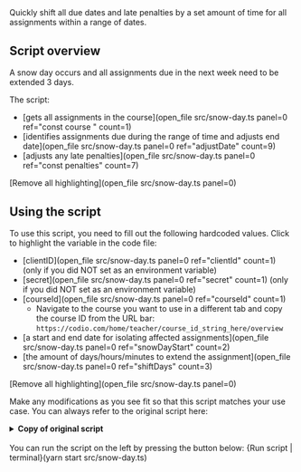 ##

Quickly shift all due dates and late penalties by a set amount of time for all assignments within a range of dates.

## Script overview
A snow day occurs and all assignments due in the next week need to be extended 3 days.

The script:
* [gets all assignments in the course](open_file src/snow-day.ts panel=0 ref="const course " count=1)
* [identifies assignments due during the range of time and adjusts end date](open_file src/snow-day.ts panel=0 ref="adjustDate" count=9)
* [adjusts any late penalties](open_file src/snow-day.ts panel=0 ref="const penalties" count=7)

[Remove all highlighting](open_file src/snow-day.ts panel=0)

## Using the script
To use this script, you need to fill out the following hardcoded values. Click to highlight the variable in the code file:
* [clientID](open_file src/snow-day.ts panel=0 ref="clientId" count=1) (only if you did NOT set as an environment variable)
* [secret](open_file src/snow-day.ts panel=0 ref="secret" count=1)  (only if you did NOT set as an environment variable)
* [courseId](open_file src/snow-day.ts panel=0 ref="courseId" count=1)
    * Navigate to the course you want to use in a different tab and copy the course ID from the URL bar: `https://codio.com/home/teacher/course_id_string_here/overview`
* [a start and end date for isolating affected assignments](open_file src/snow-day.ts panel=0 ref="snowDayStart" count=2)
* [the amount of days/hours/minutes to extend the assignment](open_file src/snow-day.ts panel=0 ref="shiftDays" count=3)

[Remove all highlighting](open_file src/snow-day.ts panel=0)

Make any modifications as you see fit so that this script matches your use case. You can always refer to the original script here:
<details>
  <summary>
     <b>Copy of original script</b>
  </summary>

    require('dotenv').config()
    import {v1 as api} from 'codio-api-js'
    import _ from 'lodash'

    const clientId = process.env['CLIENT'] || 'clientId'
    const secret = process.env['SECRET'] || 'secret'

    // hardcoded values
    let courseId = 'courseId'
    let snowDayStart = new Date('yyyy-mm-ddThh:mm:ss')
    let snowDayStop = new Date('yyyy-mm-ddThh:mm:ss')
    let shiftDays = 2
    let shiftHours = 12
    let shiftMinutes = 0

    function adjustDate(date: Date): boolean {
      if (date < snowDayStop && date > snowDayStart) {
        date.setDate(date.getDate() + shiftDays)
        date.setHours(date.getHours() + shiftHours)
        date.setMinutes(date.getMinutes() + shiftMinutes)
        return true
      }
      return false
    }

    async function main() {
      await api.auth(clientId, secret)

      const course = await api.course.info(courseId)
      for (const assignment of course.assignments) {
        const settings = await api.assignment.getSettings(courseId, assignment.id)
        if (!settings.endTime) {
          continue
        }
        let modified = adjustDate(settings.endTime)
        const penalties = settings.penalties || []
        for (const penalty of penalties) {
          if (!penalty.datetime) {
            continue
          }
          modified = adjustDate(penalty.datetime) || modified
        }
        if (modified) {
          console.log(`Updating ${assignment.id}`, settings)
          await api.assignment.updateSettings(courseId, assignment.id, settings)
        }
      }
    }

    main().catch(_ => {
      console.error(_);
      process.exit(1)
    })


</details>

<br>
You can run the script on the left by pressing the button below:
{Run script | terminal}(yarn start src/snow-day.ts)
